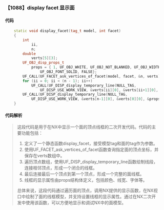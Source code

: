 ### 【1088】display facet 显示面

#### 代码

```cpp
    static void display_facet(tag_t model, int facet)  
    {  
        int  
            ii,  
            n;  
        double  
            verts[5][3];  
        UF_OBJ_disp_props_t  
            props = { 1, UF_OBJ_WHITE, UF_OBJ_NOT_BLANKED, UF_OBJ_WIDTH_NORMAL,  
                UF_OBJ_FONT_SOLID, FALSE};  
        UF_CALL(UF_FACET_ask_vertices_of_facet(model, facet, &n, verts));  
        for (ii = 0; ii < (n - 1); ii++)  
            UF_CALL(UF_DISP_display_temporary_line(NULL_TAG,  
                UF_DISP_USE_WORK_VIEW, &verts[ii][0], &verts[ii+1][0], &props));  
        UF_CALL(UF_DISP_display_temporary_line(NULL_TAG,  
            UF_DISP_USE_WORK_VIEW, &verts[n-1][0], &verts[0][0], &props));  
    }

```

#### 代码解析

> 这段代码是用于在NX中显示一个面的顶点线框的二次开发代码。代码的主要功能包括：
>
> 1. 定义了一个静态函数display_facet，接受模型tag和面的tag作为参数。
> 2. 使用UF_FACET_ask_vertices_of_facet函数查询指定面的顶点坐标，并保存在verts数组中。
> 3. 遍历顶点数组，使用UF_DISP_display_temporary_line函数绘制线段，连接相邻顶点，形成一个闭合的线框。
> 4. 最后连接最后一个顶点到第一个顶点，形成一个完整的面线框。
> 5. 线框的显示属性由props结构体定义，包括颜色、线宽、字体等。
>
> 总体来说，这段代码通过遍历面的顶点，调用NX提供的显示函数，在NX视口中绘制了面的线框模型，并支持设置线框的显示属性。通过在NX二次开发中使用该函数，可以方便地显示和调试NX中的面模型。
>
